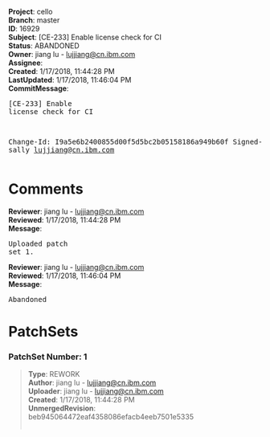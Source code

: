 <strong>Project</strong>: cello<br><strong>Branch</strong>: master<br><strong>ID</strong>: 16929<br><strong>Subject</strong>: [CE-233] Enable license check for CI<br><strong>Status</strong>: ABANDONED<br><strong>Owner</strong>: jiang lu - lujjiang@cn.ibm.com<br><strong>Assignee</strong>:<br><strong>Created</strong>: 1/17/2018, 11:44:28 PM<br><strong>LastUpdated</strong>: 1/17/2018, 11:46:04 PM<br><strong>CommitMessage</strong>:<br><pre>[CE-233] Enable license check for CI

Change-Id: I9a5e6b2400855d00f5d5bc2b05158186a949b60f
Signed-off-by: sally <lujjiang@cn.ibm.com>
</pre><h1>Comments</h1><strong>Reviewer</strong>: jiang lu - lujjiang@cn.ibm.com<br><strong>Reviewed</strong>: 1/17/2018, 11:44:28 PM<br><strong>Message</strong>: <pre>Uploaded patch set 1.</pre><strong>Reviewer</strong>: jiang lu - lujjiang@cn.ibm.com<br><strong>Reviewed</strong>: 1/17/2018, 11:46:04 PM<br><strong>Message</strong>: <pre>Abandoned</pre><h1>PatchSets</h1><h3>PatchSet Number: 1</h3><blockquote><strong>Type</strong>: REWORK<br><strong>Author</strong>: jiang lu - lujjiang@cn.ibm.com<br><strong>Uploader</strong>: jiang lu - lujjiang@cn.ibm.com<br><strong>Created</strong>: 1/17/2018, 11:44:28 PM<br><strong>UnmergedRevision</strong>: beb945064472eaf4358086efacb4eeb7501e5335<br><br></blockquote>
